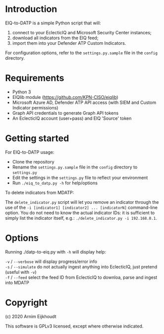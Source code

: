 # Introduction

EIQ-to-DATP is a simple Python script that will:

1. connect to your EclecticIQ and Microsoft Security Center instances;
2. download all indicators from the EIQ feed;
3. import them into your Defender ATP Custom Indicators.

For configuration options, refer to the `settings.py.sample` file in the `config` directory.

# Requirements

- Python 3
- EIQlib module (https://github.com/KPN-CISO/eiqlib)
- Microsoft Azure AD, Defender ATP API access (with SIEM and Custom Indicator permissions)
- Graph API credentials to generate Graph API tokens
- An EclecticIQ account (user+pass) and EIQ 'Source' token

# Getting started

For EIQ-to-DATP usage:

- Clone the repository
- Rename the `settings.py.sample` file in the `config` directory to `settings.py` 
- Edit the settings in the `settings.py` file to reflect your environment
- Run `./eiq_to_datp.py -h` for help/options

To delete indicators from MDATP:

The `delete_indicator.py` script will let you remove an indicator through the use of the `-i [indicator1] [indicator2] ... [indicatorN]` command-line option. You do not need to know the actual indicator IDs: it is sufficient to simply list the indicator itself, e.g.: `./delete_indicator.py -i 192.168.0.1`.

# Options

Running ./datp-to-eiq.py with `-h` will display help:  

`-v` / `--verbose` will display progress/error info  
`-s` / `--simulate` do not actually ingest anything into EclecticIQ, just pretend (useful with `-v`)  
`-f` / `--feed` select the feed ID from EclecticIQ to downloa, parse and ingest into MDATP  

# Copyright

(c) 2020 Arnim Eijkhoudt <arnime _squigglything_ kpn-cert.nl> 

This software is GPLv3 licensed, except where otherwise indicated.

